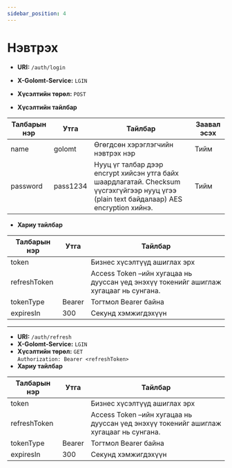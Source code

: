 ```yaml
---
sidebar_position: 4
---
```


# Нэвтрэх 


- **URI:** `/auth/login`

- **X-Golomt-Service:** `LGIN`

- **Хүсэлтийн төрөл:** `POST`  

- **Хүсэлтийн тайлбар**

| Талбарын нэр                                 | Утга   |  Тайлбар | Заавал эсэх |
|------------------------------------------|-----------|--------------|-----------|
| name                                   | golomt       | Өгөгдсөн хэрэглэгчийн нэвтрэх нэр | Тийм |
| password                       | pass1234       | Нууц үг талбар дээр encrypt хийсэн утга байх шаардлагатай. Checksum үүсгэхгүйгээр нууц үгээ (plain text байдалаар) AES encryption хийнэ. | Тийм |

- **Хариу тайлбар**

| Талбарын нэр                                 | Утга   |  Тайлбар | 
|------------------------------------------|-----------|--------------|
| token                                   |        | Бизнес хүсэлтүүд ашиглах эрх | 
| refreshToken                       |       | Access Token –ийн хугацаа нь дууссан үед энэхүү токенийг ашиглаж хугацааг нь сунгана.| 
| tokenType                                   |  Bearer      | Тогтмол Bearer байна |
| expiresIn                                   |   300     | Секунд хэмжигдэхүүн |


***

- **URI:** `/auth/refresh`
- **X-Golomt-Service:** `LGIN`
- **Хүсэлтийн төрөл:** `GET`  
            ` Authorization: Bearer <refreshToken> `
- **Хариу тайлбар**

| Талбарын нэр                                 | Утга   |  Тайлбар | 
|------------------------------------------|-----------|--------------|
| token                                   |        | Бизнес хүсэлтүүд ашиглах эрх | 
| refreshToken                       |       | Access Token –ийн хугацаа нь дууссан үед энэхүү токенийг ашиглаж хугацааг нь сунгана.| 
| tokenType                                   |  Bearer      | Тогтмол Bearer байна |
| expiresIn                                   |   300     | Секунд хэмжигдэхүүн |